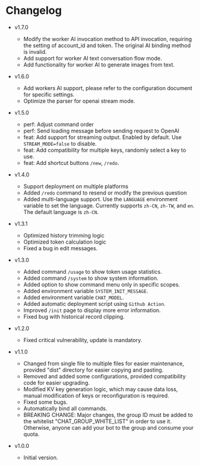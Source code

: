 # Changelog

- v1.7.0
  - Modify the worker AI invocation method to API invocation, requiring the setting of account_id and token. The original AI binding method is invalid.
  - Add support for worker AI text conversation flow mode.
  - Add functionality for worker AI to generate images from text.

- v1.6.0
  - Add workers AI support, please refer to the configuration document for specific settings.
  - Optimize the parser for openai stream mode.

- v1.5.0
  - perf: Adjust command order
  - perf: Send loading message before sending request to OpenAI
  - feat: Add support for streaming output. Enabled by default. Use `STREAM_MODE=false` to disable.
  - feat: Add compatibility for multiple keys, randomly select a key to use.
  - feat: Add shortcut buttons `/new`, `/redo`.

- v1.4.0
  - Support deployment on multiple platforms
  - Added `/redo` command to resend or modify the previous question
  - Added multi-language support. Use the `LANGUAGE` environment variable to set the language. Currently supports `zh-CN`, `zh-TW`, and `en`. The default language is `zh-CN`.

- v1.3.1
    - Optimized history trimming logic
    - Optimized token calculation logic
    - Fixed a bug in edit messages.

- v1.3.0
    - Added command `/usage` to show token usage statistics.
    - Added command `/system` to show system information.
    - Added option to show command menu only in specific scopes.
    - Added environment variable `SYSTEM_INIT_MESSAGE`.
    - Added environment variable `CHAT_MODEL`.
    - Added automatic deployment script using `Github Action`.
    - Improved `/init` page to display more error information.
    - Fixed bug with historical record clipping.

- v1.2.0
    - Fixed critical vulnerability, update is mandatory.
    
- v1.1.0
    - Changed from single file to multiple files for easier maintenance, provided "dist" directory for easier copying and pasting.
    - Removed and added some configurations, provided compatibility code for easier upgrading.
    - Modified KV key generation logic, which may cause data loss, manual modification of keys or reconfiguration is required.
    - Fixed some bugs.
    - Automatically bind all commands.
    - BREAKING CHANGE: Major changes, the group ID must be added to the whitelist "CHAT_GROUP_WHITE_LIST" in order to use it. Otherwise, anyone can add your bot to the group and consume your quota.

- v1.0.0
    - Initial version.

